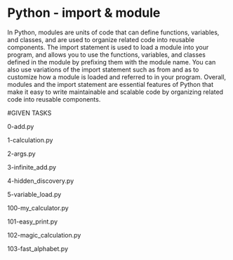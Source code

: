 # Python - import & module

In Python, modules are units of code that can define functions, variables, and classes, and are used to organize related code into reusable components. The import statement is used to load a module into your program, and allows you to use the functions, variables, and classes defined in the module by prefixing them with the module name. You can also use variations of the import statement such as from and as to customize how a module is loaded and referred to in your program. Overall, modules and the import statement are essential features of Python that make it easy to write maintainable and scalable code by organizing related code into reusable components.

#GIVEN TASKS 

0-add.py

1-calculation.py

2-args.py

3-infinite_add.py

4-hidden_discovery.py

5-variable_load.py

100-my_calculator.py

101-easy_print.py

102-magic_calculation.py

103-fast_alphabet.py

